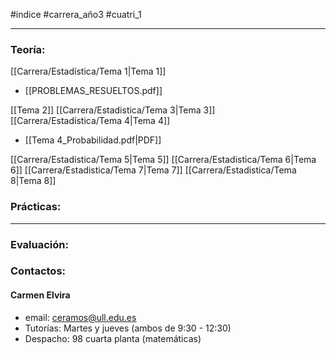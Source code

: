 #índice #carrera_año3 #cuatri_1
___
### Teoría:
[[Carrera/Estadística/Tema 1|Tema 1]]
+ [[PROBLEMAS_RESUELTOS.pdf]]

[[Tema 2]]
[[Carrera/Estadistica/Tema 3|Tema 3]]
[[Carrera/Estadística/Tema 4|Tema 4]]
+ [[Tema 4_Probabilidad.pdf|PDF]]

[[Carrera/Estadistica/Tema 5|Tema 5]]
[[Carrera/Estadistica/Tema 6|Tema 6]]
[[Carrera/Estadistica/Tema 7|Tema 7]]
[[Carrera/Estadistica/Tema 8|Tema 8]]


### Prácticas:
___
### Evaluación:

### Contactos:
#### Carmen Elvira
+ email: ceramos@ull.edu.es
+ Tutorías: Martes y jueves (ambos de 9:30 - 12:30)
+ Despacho: 98 cuarta planta (matemáticas)
